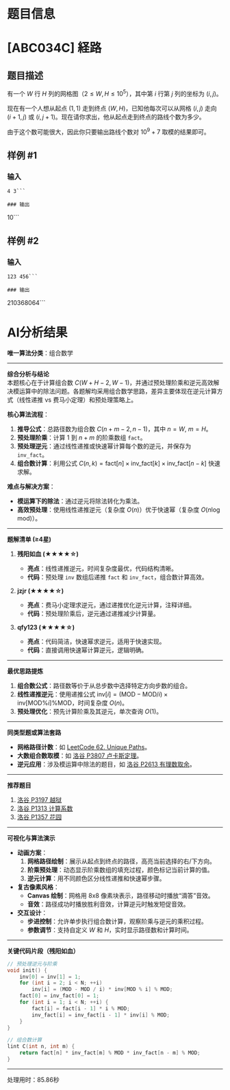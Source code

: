 # 题目信息

# [ABC034C] 経路

## 题目描述

有一个 $W$ 行 $H$ 列的网格图（$2 \leq W,H \leq 10^5$），其中第 $i$ 行第 $j$ 列的坐标为 $(i,j)$。

现在有一个人想从起点 $(1,1)$ 走到终点 $(W,H)$，已知他每次可以从网格 $(i,j)$ 走向 $(i+1,j)$ 或 $(i,j+1)$。现在请你求出，他从起点走到终点的路线个数为多少。

由于这个数可能很大，因此你只要输出路线个数对 $10^9 + 7$ 取模的结果即可。

## 样例 #1

### 输入

```
4 3```

### 输出

```
10```

## 样例 #2

### 输入

```
123 456```

### 输出

```
210368064```

# AI分析结果



**唯一算法分类**：组合数学

---

**综合分析与结论**  
本题核心在于计算组合数 $C(W+H-2, W-1)$，并通过预处理阶乘和逆元高效解决模运算中的除法问题。各题解均采用组合数学思路，差异主要体现在逆元计算方式（线性递推 vs 费马小定理）和预处理策略上。

**核心算法流程**：  
1. **推导公式**：总路径数为组合数 $C(n+m-2, n-1)$，其中 $n=W$, $m=H$。  
2. **预处理阶乘**：计算 $1$ 到 $n+m$ 的阶乘数组 `fact`。  
3. **预处理逆元**：通过线性递推或快速幂计算每个数的逆元，并保存为 `inv_fact`。  
4. **组合数计算**：利用公式 $C(n, k) = \text{fact}[n] \times \text{inv_fact}[k] \times \text{inv_fact}[n-k]$ 快速求解。

**难点与解决方案**：  
- **模运算下的除法**：通过逆元将除法转化为乘法。  
- **高效预处理**：使用线性递推逆元（复杂度 $O(n)$）优于快速幂（复杂度 $O(n \log \text{mod})$）。

---

**题解清单 (≥4星)**  
1. **残阳如血 (★★★★☆)**  
   - **亮点**：线性递推逆元，时间复杂度最优，代码结构清晰。  
   - **代码**：预处理 `inv` 数组后递推 `fact` 和 `inv_fact`，组合数计算高效。  

2. **jzjr (★★★★☆)**  
   - **亮点**：费马小定理求逆元，通过递推优化逆元计算，注释详细。  
   - **代码**：预处理阶乘后，逆元通过递推减少计算量。  

3. **qfy123 (★★★★☆)**  
   - **亮点**：代码简洁，快速幂求逆元，适用于快速实现。  
   - **代码**：直接调用快速幂计算逆元，逻辑明确。  

---

**最优思路提炼**  
1. **组合数公式**：路径数等价于从总步数中选择特定方向步数的组合。  
2. **线性递推逆元**：使用递推公式 $\text{inv}[i] = (\text{MOD} - \text{MOD}/i) \times \text{inv}[\text{MOD}\%i] \% \text{MOD}$，时间复杂度 $O(n)$。  
3. **预处理优化**：预先计算阶乘及其逆元，单次查询 $O(1)$。  

---

**同类型题或算法套路**  
- **网格路径计数**：如 [LeetCode 62. Unique Paths](https://leetcode.com/problems/unique-paths/)。  
- **大数组合数取模**：如 [洛谷 P3807 卢卡斯定理](https://www.luogu.com.cn/problem/P3807)。  
- **逆元应用**：涉及模运算中除法的题目，如 [洛谷 P2613 有理数取余](https://www.luogu.com.cn/problem/P2613)。  

---

**推荐题目**  
1. [洛谷 P3197 越狱](https://www.luogu.com.cn/problem/P3197)  
2. [洛谷 P1313 计算系数](https://www.luogu.com.cn/problem/P1313)  
3. [洛谷 P1357 花园](https://www.luogu.com.cn/problem/P1357)  

---

**可视化与算法演示**  
- **动画方案**：  
  1. **网格路径绘制**：展示从起点到终点的路径，高亮当前选择的右/下方向。  
  2. **阶乘预处理**：动态显示阶乘数组的填充过程，颜色标记当前计算的值。  
  3. **逆元计算**：用不同颜色区分线性递推和快速幂步骤。  
- **复古像素风格**：  
  - **Canvas 绘制**：网格用 8x8 像素块表示，路径移动时播放“滴答”音效。  
  - **音效**：路径成功时播放胜利音效，计算逆元时触发短促音效。  
- **交互设计**：  
  - **步进控制**：允许单步执行组合数计算，观察阶乘与逆元的乘积过程。  
  - **参数调节**：支持自定义 $W$ 和 $H$，实时显示路径数和计算时间。  

---

**关键代码片段（残阳如血）**  
```cpp
// 预处理逆元与阶乘
void init() {
    inv[0] = inv[1] = 1;
    for (int i = 2; i < N; ++i)
        inv[i] = (MOD - MOD / i) * inv[MOD % i] % MOD;
    fact[0] = inv_fact[0] = 1;
    for (int i = 1; i < N; ++i) {
        fact[i] = fact[i - 1] * i % MOD;
        inv_fact[i] = inv_fact[i - 1] * inv[i] % MOD;
    }
}

// 组合数计算
lint C(int n, int m) {
    return fact[n] * inv_fact[m] % MOD * inv_fact[n - m] % MOD;
}
```

---
处理用时：85.86秒